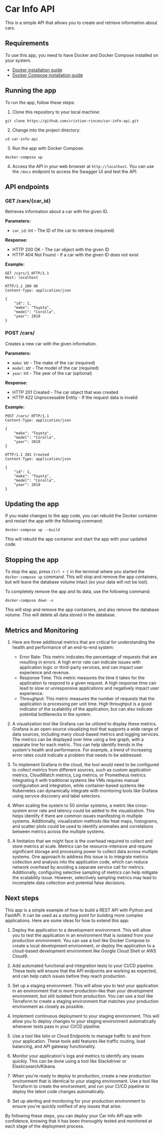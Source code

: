 # Car Info API

This is a simple API that allows you to create and retrieve information about cars.

## Requirements

To use this app, you need to have Docker and Docker Compose installed on your system.

- [Docker installation guide](https://docs.docker.com/get-docker/)
- [Docker Compose installation guide](https://docs.docker.com/compose/install/)

## Running the app

To run the app, follow these steps:

1. Clone this repository to your local machine:

```
git clone https://github.com/cristian-rincon/car-info-api.git
```

2. Change into the project directory:

```
cd car-info-api
```

3. Run the app with Docker Compose:

```
docker-compose up
```

4. Access the API in your web browser at `http://localhost`. You can use the `/docs` endpoint to access the Swagger UI and test the API.

## API endpoints

### GET /cars/{car_id}

Retrieves information about a car with the given ID.

**Parameters:**

- `car_id`: int - The ID of the car to retrieve (required)

**Response:**

- HTTP 200 OK - The car object with the given ID
- HTTP 404 Not Found - If a car with the given ID does not exist

**Example:**

```
GET /cars/1 HTTP/1.1
Host: localhost

HTTP/1.1 200 OK
Content-Type: application/json

{
    "id": 1,
    "make": "Toyota",
    "model": "Corolla",
    "year": 2010
}
```

### POST /cars/

Creates a new car with the given information.

**Parameters:**

- `make`: str - The make of the car (required)
- `model`: str - The model of the car (required)
- `year`: int - The year of the car (optional)

**Response:**

- HTTP 201 Created - The car object that was created
- HTTP 422 Unprocessable Entity - If the request data is invalid

**Example:**

```
POST /cars/ HTTP/1.1
Content-Type: application/json

{
    "make": "Toyota",
    "model": "Corolla",
    "year": 2010
}

HTTP/1.1 201 Created
Content-Type: application/json

{
    "id": 1,
    "make": "Toyota",
    "model": "Corolla",
    "year": 2010
}
```

## Updating the app

If you make changes to the app code, you can rebuild the Docker container and restart the app with the following command:

```
docker-compose up --build
```

This will rebuild the app container and start the app with your updated code.

## Stopping the app

To stop the app, press `Ctrl + C` in the terminal where you started the `docker-compose up` command. This will stop and remove the app containers, but will leave the database volume intact (so your data will not be lost).

To completely remove the app and its data, use the following command:

```
docker-compose down -v
```

This will stop and remove the app containers, and also remove the database volume. This will delete all data stored in the database.

## Metrics and Monitoring

1. Here are three additional metrics that are critical for understanding the health and performance of an end-to-end system:
    - Error Rate: This metric indicates the percentage of requests that are resulting in errors. A high error rate can indicate issues with application logic or third-party services, and can impact user experience and revenue.
    - Response Time: This metric measures the time it takes for the application to respond to a given request. A high response time can lead to slow or unresponsive applications and negatively impact user experience.
    - Throughput: This metric measures the number of requests that the application is processing per unit time. High throughput is a good indicator of the scalability of the application, but can also indicate potential bottlenecks in the system.

2. A visualization tool like Grafana can be utilized to display these metrics. Grafana is an open-source visualizing tool that supports a wide range of data sources, including many cloud-based metrics and logging services. The metrics can be displayed over time using a line graph, with a separate line for each metric. This can help identify trends in the system's health and performance. For example, a trend of increasing error rates could indicate a problem that needs to be addressed.

3. To implement Grafana in the cloud, the tool would need to be configured to collect metrics from different sources, such as custom application metrics, CloudWatch metrics, Log metrics, or Prometheus metrics. Integrating it with traditional systems like VMs requires manual configuration and integration, while container-based systems like Kubernetes can dynamically integrate with monitoring tools like Grafana using service discovery and label selectors.

4. When scaling the system to 50 similar systems, a metric like cross-system error rate and latency could be added to the visualization. This helps identify if there are common issues manifesting in multiple systems. Additionally, visualization methods like heat maps, histograms, and scatter plots could be used to identify anomalies and correlations between metrics across the multiple systems.

5. A limitation that we might face is the overhead required to collect and store metrics at scale. Metrics can be resource-intensive and require significant storage and processing power to collect data across multiple systems. One approach to address this issue is to integrate metrics collection and analysis into the application code, which can reduce network overhead by avoiding a separate service call for metrics. Additionally, configuring selective sampling of metrics can help mitigate the scalability issue. However, selectively sampling metrics may lead to incomplete data collection and potential false decisions.

## Next steps

This app is a simple example of how to build a REST API with Python and FastAPI. It can be used as a starting point for building more complex applications. Here are some ideas for how to extend this app:

1. Deploy the application to a development environment. This will allow you to test the application in an environment that is isolated from your production environment. You can use a tool like Docker Compose to create a local development environment, or deploy the application to a cloud-based development environment like Google Cloud Shell or AWS Cloud9.

2. Add automated functional and integration tests to your CI/CD pipeline. These tests will ensure that the API endpoints are working as expected, and can help catch issues before they reach production.

3. Set up a staging environment. This will allow you to test your application in an environment that is more production-like than your development environment, but still isolated from production. You can use a tool like Terraform to create a staging environment that matches your production environment as closely as possible.

4. Implement continuous deployment to your staging environment. This will allow you to deploy changes to your staging environment automatically whenever tests pass in your CI/CD pipeline.

5. Use a tool like Istio or Cloud Endpoints to manage traffic to and from your application. These tools add features like traffic routing, load balancing, and API gateway functionality.

6. Monitor your application's logs and metrics to identify any issues quickly. This can be done using a tool like Stackdriver or Elasticsearch/Kibana.

7. When you're ready to deploy to production, create a new production environment that is identical to your staging environment. Use a tool like Terraform to create the environment, and run your CI/CD pipeline to deploy the latest code changes automatically.

8. Set up alerting and monitoring for your production environment to ensure you're quickly notified of any issues that arise.

By following these steps, you can deploy your Car Info API app with confidence, knowing that it has been thoroughly tested and monitored at each stage of the deployment process.
